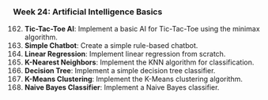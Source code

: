 ### Week 24: Artificial Intelligence Basics
162. **Tic-Tac-Toe AI**: Implement a basic AI for Tic-Tac-Toe using the minimax algorithm.
163. **Simple Chatbot**: Create a simple rule-based chatbot.
164. **Linear Regression**: Implement linear regression from scratch.
165. **K-Nearest Neighbors**: Implement the KNN algorithm for classification.
166. **Decision Tree**: Implement a simple decision tree classifier.
167. **K-Means Clustering**: Implement the K-Means clustering algorithm.
168. **Naive Bayes Classifier**: Implement a Naive Bayes classifier.
